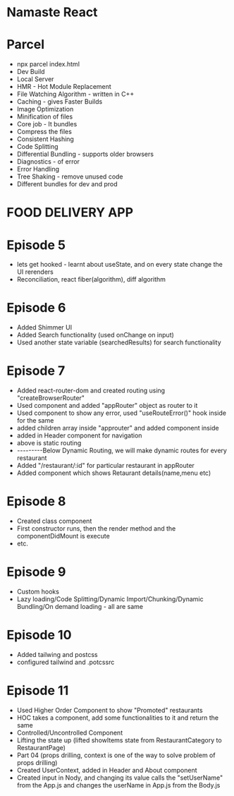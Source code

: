 # Namaste React

# Parcel

<!-- execute(npx) the parcel command (which is responsible for making the build) -->

- npx parcel index.html
- Dev Build
- Local Server
- HMR - Hot Module Replacement
- File Watching Algorithm - written in C++
- Caching - gives Faster Builds
- Image Optimization
- Minification of files
- Core job - It bundles
- Compress the files
- Consistent Hashing
- Code Splitting
- Differential Bundling - supports older browsers
- Diagnostics - of error
- Error Handling
- Tree Shaking - remove unused code
- Different bundles for dev and prod

# FOOD DELIVERY APP

<!-- // - Header
// - Logo
// - NavBar

// - Body
// Search
// Restaurant Container
// - Restaurant Card
// - Image
// - Name
// - Rating
// - Address
//  - Footer -->

# Episode 5

- lets get hooked - learnt about useState, and on every state change the UI rerenders
- Reconciliation, react fiber(algorithm), diff algorithm

# Episode 6

- Added Shimmer UI
- Added Search functionality (used onChange on input)
- Used another state variable (searchedResults) for search functionality

# Episode 7

- Added react-router-dom and created routing using "createBrowserRouter"
- Used <RouterProvider /> component and added "appRouter" object as router to it
- Used <Error /> component to show any error, used "useRouteError()" hook inside for the same
- added children array inside "approuter" and added <Outlet /> component inside <AppLayout />
- added <Link> </Link> in Header component for navigation
- above is static routing
- ---------Below Dynamic Routing, we will make dynamic routes for every restaurant
- Added "/restaurant/:id" for particular restaurant in appRouter
- Added <RestaurantPage /> component which shows Retaurant details(name,menu etc)

# Episode 8

- Created <UserClass /> class component
- First constructor runs, then the render method and the componentDidMount is execute
- etc.

# Episode 9

- Custom hooks
- Lazy loading/Code Splitting/Dynamic Import/Chunking/Dynamic Bundling/On demand loading - all are same

# Episode 10

- Added tailwing and postcss
- configured tailwind and .potcssrc

# Episode 11

- Used Higher Order Component to show "Promoted" restaurants
- HOC takes a component, add some functionalities to it and return the same
- Controlled/Uncontrolled Component
- Lifting the state up (lifted showItems state from RestaurantCategory to RestaurantPage)
- Part 04 (props drilling, context is one of the way to solve problem of props drilling)
- Created UserContext, added in Header and About component
- Created input in Nody, and changing its value calls the "setUserName" from the App.js and changes the userName in App.js from the Body.js
